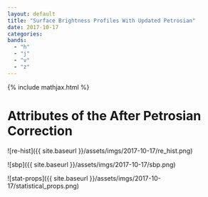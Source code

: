 ```yaml
---
layout: default
title: "Surface Brightness Profiles With Updated Petrosian"
date: 2017-10-17
categories:
bands:
  - "h"
  - "j"
  - "v"
  - "z"
---
```


{% include mathjax.html  %}

# Attributes of the After Petrosian Correction

![re-hist]({{ site.baseurl }}/assets/imgs/2017-10-17/re_hist.png)

![sbp]({{ site.baseurl }}/assets/imgs/2017-10-17/sbp.png)

![stat-props]({{ site.baseurl }}/assets/imgs/2017-10-17/statistical_props.png)

